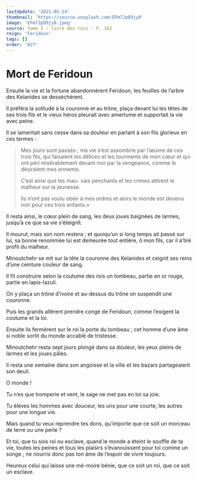 ```yaml
---
lastUpdate: '2021-05-24'
thumbnail: 'https://source.unsplash.com/EFm7JpD9jy8'
image: 'EFm7JpD9jy8.jpeg'
source: tome I - livre des rois - P. 162
reign: 'Feridoun'
tags: []
order: '027'
---
```


# Mort de Feridoun

Ensuite la vie et la fortune abandonnèrent Feridoun, les feuilles de l’arbre des Keïanides se desséchèrent.

Il préféra la solitude à la couronne et au trône, plaça devant lui les têtes de ses trois fils et le vieux héros pleurait avec amertume et supportait la vie avec peine.

Il se lamentait sans cesse dans sa douleur en parlant à son fils glorieux en ces termes :

> Mes jours sont passés ; ma vie s’est assombrie par l’œuvre de ces trois fils, qui faisaient les délices et les tourments de mon cœur et qui ont péri misérablement devant moi par la vengeance, comme le désiraient mes ennemis.
>
> C’est ainsi que les mau-
vais penchants et les crimes attirent le malheur sur la jeunesse.
>
> Ils n’ont pas voulu obéir à mes ordres et alors le monde est devenu noir pour ces trois enfants.»

Il resta ainsi, le cœur plein de sang, les deux joues baignées de larmes, jusqu’à ce que sa vie s’éteignît.

Il mourut, mais son nom restera ; et quoiqu’un si long temps ait passé sur lui, sa bonne renommée lui est demeurée tout entière, ô mon fils, car il a’tiré profit du malheur.

Minoutchehr se mit sur la tête la couronne des Keïanides et ceignit ses reins d’une ceinture couleur de sang.

Il fit construire selon la coutume des rois un tombeau, partie en or rouge, partie en lapis-lazuli.

On y plaça un trône d’ivoire et au-dessus du trône on suspendit une couronne.

Puis les grands allèrent prendre congé de Feridoun, comme l’exigent la coutume et la loi.

Ensuite ils fermèrent sur le roi la porte du tombeau ; cet homme d’une âme si noble sortit du monde accablé de tristesse.

Minoutchehr resta sept jours plongé dans sa douleur, les yeux pleins de larmes et les joues pâles.

Il resta une semaine dans son angoisse et la ville et les bazars partageaient son deuil.

O monde !

Tu n’es que tromperie et vent, le sage ne met pas en toi sa joie.

Tu élèves les hommes avec douceur, les uns pour une courte, les autres pour une longue vie.

Mais quand tu veux reprendre tes dons, qu’importe que ce soit un morceau de terre ou une perle ?

Et toi, que tu sois roi ou esclave, quand le monde a éteint le souffle de ta vie, toutes les peines et tous les plaisirs s’évanouissent pour toi comme un songe ; ne nourris donc pas ton âme de l’espoir de vivre toujours.

Heureux celui qui laisse une mé-moire bénie, que ce soit un roi, que ce soit un esclave.
